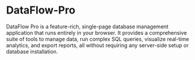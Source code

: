 # DataFlow-Pro
DataFlow Pro is a feature-rich, single-page database management application that runs entirely in your browser. It provides a comprehensive suite of tools to manage data, run complex SQL queries, visualize real-time analytics, and export reports, all without requiring any server-side setup or database installation.
